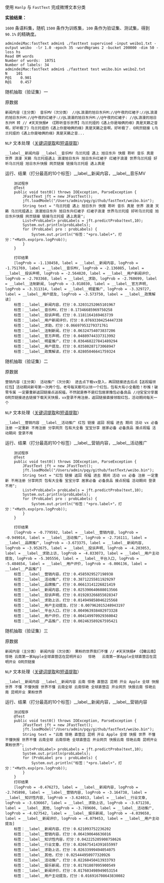使用 `Hanlp` 与 `FastText` 完成微博文本分类

**实验结果：**

`1600` 条语料集，随机 `1500` 条作为训练集，`100` 条作为验证集、测试集，得到 `90.1%` 的精确度。

```
admindeiMac:fastText admin$ ./fasttext supervised -input weibo1.txt -output weibo  -lr 1.0 -epoch 35 -wordNgrams 2 -bucket 200000 -dim 50 -loss hs
Read 0M words
Number of words:  10751
Number of labels: 34
admindeiMac:fastText admin$ ./fasttext test weibo.bin weibo2.txt 
N    101
P@1    0.901
R@1    0.457
```

随机抽取（验证集）一

原数据

```
新闻内容（主分类） 音乐MV（次分类） //@L浪漫的旭日东升M://@午夜的红裙子://@L浪漫的旭日东升M://@午夜的红裙子://@L浪漫的旭日东升M://@午夜的红裙子: //@L浪漫的旭日东升M 转 // #天天快报# 《【聆听音乐世界】乌兰托娅的《遇上你是咱俩的缘》真是天籁之音啊，好听极了》乌兰托娅的《遇上你是咱俩的缘》真是天籁之音啊，好听极了. O网页链接 L乌兰托娅的《遇上你是咱俩的缘》真是天籁之音... ​​​​
```

`NLP` 文本处理（[关键词提取](http://www.hankcs.com/nlp/textrank-algorithm-to-extract-the-keywords-java-implementation.html)和[短语提取](http://www.hankcs.com/nlp/extraction-and-identification-of-mutual-information-about-the-phrase-based-on-information-entropy.html)）

```
__label__新闻内容 __label__音乐MV 乌兰托娅 遇上 旭日东升 快报 聆听 音乐 真是 世界 浪漫 天籁 乌兰托娅遇上 浪漫旭日东升 旭日东升红裙子 红裙子浪漫 世界乌兰托娅 好听乌兰托娅 旭日东升快报 网页链接 链接乌兰托娅 遇上真是
```

运行、结果（打分最高的10个标签）\_\_label\_\_新闻内容，\_\_label\_\_音乐MV

```
    测试程序
    @Test
    public void test0() throws IOException, ParseException {    
        JFastText jft = new JFastText();
        jft.loadModel("/Users/admin/pqy/github/fastText/weibo.bin");
        String text = "乌兰托娅 遇上 旭日东升 快报 聆听 音乐 真是 世界 浪漫 天籁 乌兰托娅遇上 浪漫旭日东升 旭日东升红裙子 红裙子浪漫 世界乌兰托娅 好听乌兰托娅 旭日东升快报 网页链接 链接乌兰托娅 遇上真是";
        List<ProbLabel> probLabels = jft.predictProba(text,10);
        System.out.println(probLabels);
        for (ProbLabel pro : probLabels) {
            System.out.println("标签："+pro.label+"，打分："+Math.exp(pro.logProb));
        }
    }

    打印结果
    [logProb = -1.138458, label = __label__新闻内容, logProb = -1.751769, label = __label__音乐MV, logProb = -2.136085, label = __label__投诉声明, logProb = -2.564820, label = __label__用户新闻评价, logProb = -2.703368, label = __label__求助, logProb = -2.760699, label = __label__法制新闻, logProb = -3.018030, label = __label__官方声明, logProb = -3.311314, label = __label__明星推广, logProb = -3.329727, label = __label__用户提及, logProb = -3.573750, label = __label__政策解读]
    标签：__label__新闻内容，打分：0.32031252065101967
    标签：__label__音乐MV，打分：0.17346685969750258
    标签：__label__投诉声明，打分：0.1181164169463739
    标签：__label__用户新闻评价，打分：0.07693304254447338
    标签：__label__求助，打分：0.06697953279371761
    标签：__label__法制新闻，打分：0.06324754073837206
    标签：__label__官方声明，打分：0.04889744337313992
    标签：__label__明星推广，打分：0.036468227841489294
    标签：__label__用户提及，打分：0.03580287173068947
    标签：__label__政策解读，打分：0.02805046641759324
```

随机抽取（验证集）二

原数据

```
营销内容（主分类） 活动推广（次分类） 进去点下载vx登入，再回链接进去后点【送祝福领红包】活动期间新号第一次两个包，老号每天都可以领一个红包，包有大有小全看脸！秒推！破零专属 一定要重新返回链接点送祝福，不然就是券不是红包居家撸包必备良品 //@宝宝分享菌 O网页链接进去链接下载天天快报，vx登录不用注册，返回链接直接领取红包，活动期间每天一个 ​​​​
```

`NLP` 文本处理（[关键词提取](http://www.hankcs.com/nlp/textrank-algorithm-to-extract-the-keywords-java-implementation.html)和[短语提取](http://www.hankcs.com/nlp/extraction-and-identification-of-mutual-information-about-the-phrase-based-on-information-entropy.html)）

```
__label__营销内容 __label__活动推广 红包 链接 返回 祝福 进去 期间 活动 vx 必备 注册 一定重新 不用注册 分享网页 包有大全看 宝宝分享 居家必备 必备良品 接点祝福 活动期间 登录不用
```

运行、结果（打分最高的10个标签）\_\_label\_\_营销内容，\_\_label\_\_活动推广

```
	测试程序
	@Test
	public void test0() throws IOException, ParseException {	
		JFastText jft = new JFastText();
		jft.loadModel("/Users/admin/pqy/github/fastText/weibo.bin");
		String text = "红包 链接 返回 祝福 进去 期间 活动 vx 必备 注册 一定重新 不用注册 分享网页 包有大全看 宝宝分享 居家必备 必备良品 接点祝福 活动期间 登录不用";
        List<ProbLabel> probLabels = jft.predictProba(text,10);
        System.out.println(probLabels);
        for (ProbLabel pro : probLabels) {
			System.out.println("标签："+pro.label+"，打分："+Math.exp(pro.logProb));
		}
	}
	
	打印结果
	[logProb = -0.779592, label = __label__营销内容, logProb = -0.949014, label = __label__活动推广, logProb = -2.716111, label = __label__品牌推广, logProb = -3.673375, label = __label__新闻内容, logProb = -3.952675, label = __label__投诉声明, logProb = -4.203053, label = __label__求助上访, logProb = -4.833073, label = __label__用户主动提及, logProb = -5.305556, label = __label__平台入口, logProb = -5.484654, label = __label__用户评价, logProb = -6.006136, label = __label__产品推广]
	标签：__label__营销内容，打分：0.4585929527198938
	标签：__label__活动推广，打分：0.38712255811929297
	标签：__label__品牌推广，打分：0.06613141226821419
	标签：__label__新闻内容，打分：0.025390640608013566
	标签：__label__投诉声明，打分：0.019203266855028347
	标签：__label__求助上访，打分：0.014949858046225568
	标签：__label__用户主动提及，打分：0.007962015248943197
	标签：__label__平台入口，打分：0.004963938402973328
	标签：__label__用户评价，打分：0.004149970929360042
	标签：__label__产品推广，打分：0.002463589267595421
```

随机抽取（验证集）三

原数据

```
新闻内容（主分类） 新闻内容（次分类） 果粉的世界我们不懂 // #天天快报# 《【瞰云南】惊艳 云南第一家Apple全球直营店在昆明开业》  惊艳   云南第一家Apple全球直营店在昆明开业 O网页链接 ​​​​
```

`NLP` 文本处理（[关键词提取](http://www.hankcs.com/nlp/textrank-algorithm-to-extract-the-keywords-java-implementation.html)和[短语提取](http://www.hankcs.com/nlp/extraction-and-identification-of-mutual-information-about-the-phrase-based-on-information-entropy.html)）

```
__label__新闻内容 __label__新闻内容 云南 惊艳 直营店 昆明 开业 Apple 全球 快报 世界 不懂 不懂快报 世界不懂 云南全球 云南惊艳 全球直营店 开业网页 快报云南 惊艳云南 昆明开业 果粉世界
```

运行、结果（打分最高的10个标签）\_\_label\_\_新闻内容，\_\_label\_\_营销内容

```
	测试程序
	@Test
	public void test0() throws IOException, ParseException {	
		JFastText jft = new JFastText();
		jft.loadModel("/Users/admin/pqy/github/fastText/weibo.bin");
		String text = "云南 惊艳 直营店 昆明 开业 Apple 全球 快报 世界 不懂 不懂快报 世界不懂 云南全球 云南惊艳 全球直营店 开业网页 快报云南 惊艳云南 昆明开业 果粉世界";
        List<ProbLabel> probLabels = jft.predictProba(text,10);
        System.out.println(probLabels);
        for (ProbLabel pro : probLabels) {
			System.out.println("标签："+pro.label+"，打分："+Math.exp(pro.logProb));
		}
	}
	打印结果
	[logProb = -0.476273, label = __label__新闻内容, logProb = -2.745898, label = __label__营销内容, logProb = -3.164738, label = __label__知识性内容, logProb = -3.624013, label = __label__行业文章, logProb = -3.636667, label = __label__求助上访, logProb = -3.671238, label = __label__其他, logProb = -3.789606, label = __label__活动推广, logProb = -4.027542, label = __label__娱乐新闻, logProb = -4.039658, label = __label__新闻评价, logProb = -4.079453, label = __label__用户主动提及]
	标签：__label__新闻内容，打分：0.621093752236202
	标签：__label__营销内容，打分：0.064190646636016
	标签：__label__知识性内容，打分：0.042225205908758626
	标签：__label__行业文章，打分：0.026675414391655997
	标签：__label__求助上访，打分：0.02633999494054075
	标签：__label__其他，打分：0.025444950977320926
	标签：__label__活动推广，打分：0.02260450413933793
	标签：__label__娱乐新闻，打分：0.01781807095900549
	标签：__label__新闻评价，打分：0.017603498949053154
	标签：__label__用户主动提及，打分：0.016916708643830082
```



